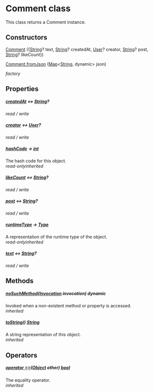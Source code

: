 


# Comment class









<p>This class returns a Comment instance.</p>




## Constructors

[Comment](../models_comment_comment_model/Comment/Comment.md) (\{[String](https://api.flutter.dev/flutter/dart-core/String-class.html)? text, [String](https://api.flutter.dev/flutter/dart-core/String-class.html)? createdAt, [User](../models_user_user_info/User-class.md)? creator, [String](https://api.flutter.dev/flutter/dart-core/String-class.html)? post, [String](https://api.flutter.dev/flutter/dart-core/String-class.html)? likeCount})

   

[Comment.fromJson](../models_comment_comment_model/Comment/Comment.fromJson.md) ([Map](https://api.flutter.dev/flutter/dart-core/Map-class.html)&lt;[String](https://api.flutter.dev/flutter/dart-core/String-class.html), dynamic> json)

   _factory_


## Properties

##### [createdAt](../models_comment_comment_model/Comment/createdAt.md) &#8596; [String](https://api.flutter.dev/flutter/dart-core/String-class.html)?



  
_<span class="feature">read / write</span>_



##### [creator](../models_comment_comment_model/Comment/creator.md) &#8596; [User](../models_user_user_info/User-class.md)?



  
_<span class="feature">read / write</span>_



##### [hashCode](https://api.flutter.dev/flutter/dart-core/Object/hashCode.html) &#8594; [int](https://api.flutter.dev/flutter/dart-core/int-class.html)



The hash code for this object.  
_<span class="feature">read-only</span><span class="feature">inherited</span>_



##### [likeCount](../models_comment_comment_model/Comment/likeCount.md) &#8596; [String](https://api.flutter.dev/flutter/dart-core/String-class.html)?



  
_<span class="feature">read / write</span>_



##### [post](../models_comment_comment_model/Comment/post.md) &#8596; [String](https://api.flutter.dev/flutter/dart-core/String-class.html)?



  
_<span class="feature">read / write</span>_



##### [runtimeType](https://api.flutter.dev/flutter/dart-core/Object/runtimeType.html) &#8594; [Type](https://api.flutter.dev/flutter/dart-core/Type-class.html)



A representation of the runtime type of the object.  
_<span class="feature">read-only</span><span class="feature">inherited</span>_



##### [text](../models_comment_comment_model/Comment/text.md) &#8596; [String](https://api.flutter.dev/flutter/dart-core/String-class.html)?



  
_<span class="feature">read / write</span>_





## Methods

##### [noSuchMethod](https://api.flutter.dev/flutter/dart-core/Object/noSuchMethod.html)([Invocation](https://api.flutter.dev/flutter/dart-core/Invocation-class.html) invocation) dynamic



Invoked when a non-existent method or property is accessed.  
_<span class="feature">inherited</span>_



##### [toString](https://api.flutter.dev/flutter/dart-core/Object/toString.html)() [String](https://api.flutter.dev/flutter/dart-core/String-class.html)



A string representation of this object.  
_<span class="feature">inherited</span>_





## Operators

##### [operator ==](https://api.flutter.dev/flutter/dart-core/Object/operator_equals.html)([Object](https://api.flutter.dev/flutter/dart-core/Object-class.html) other) [bool](https://api.flutter.dev/flutter/dart-core/bool-class.html)



The equality operator.  
_<span class="feature">inherited</span>_















